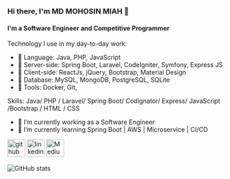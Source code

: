 ### Hi there, I'm MD MOHOSIN MIAH 👋
#### I'm a Software Engineer and Competitive Programmer
Technology I use in my day-to-day work:
- 🌱 Language:  Java, PHP, JavaScript
- 🌱 Server-side: Spring Boot, Laravel, CodeIgniter, Symfony, Express JS
- 🌱 Client-side: ReactJs, jQuery, Bootstrap, Material Design
- 🌱 Database: MySQL, MongoDB, PostgreSQL, SQLite
- 🌱 Tools: Docker, Git,

Skills: Java/ PHP / Laravel/ Spring Boot/ Codignator/ Express/ JavaScript /Bootstrap / HTML / CSS 

- 🔭 I’m currently working as a  Software Engineer 
- 🌱 I’m currently learning Spring Boot | AWS | Microservice | CI/CD


[<img src='https://cdn.jsdelivr.net/npm/simple-icons@3.0.1/icons/github.svg' alt='github' height='40'>](https://github.com/mohosinmiah)  [<img src='https://cdn.jsdelivr.net/npm/simple-icons@3.0.1/icons/linkedin.svg' alt='linkedin' height='40'>](https://www.linkedin.com/in/md-mohosin-miah-731314197/) [<img src='https://cdn.jsdelivr.net/npm/simple-icons@3.0.1/icons/medium.svg' alt='Medium' height='40'>](https://medium.com/@mohosinmiah1610) 

![GitHub stats](https://github-readme-stats.vercel.app/api?username=mohosinmiah&show_icons=true)  

